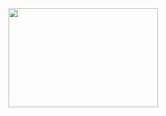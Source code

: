 
<img src="(https://github.com/Beulah-coding/DataInsightHub/assets/73297822/3829dec6-21ce-4871-a4cd-f0e58268e496" width="300" height="200">

